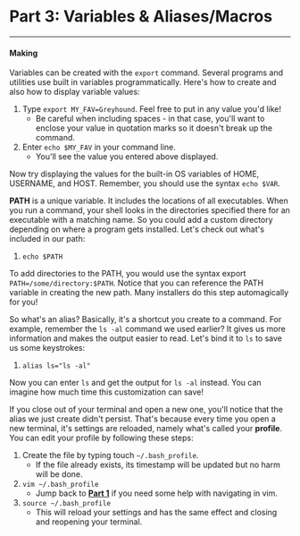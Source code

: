 # Part 3: Variables & Aliases/Macros

---

#### Making

Variables can be created with the `export` command. Several programs and utilities use built in variables programmatically. Here's how to create and also how to display variable values:

1. Type `export MY_FAV=Greyhound`. Feel free to put in any value you'd like!
   * Be careful when including spaces - in that case, you'll want to enclose your value in quotation marks so it doesn't break up the command.
2. Enter `echo $MY_FAV` in your command line. 
   * You'll see the value you entered above displayed.

Now try displaying the values for the built-in OS variables of HOME, USERNAME, and HOST. Remember, you should use the syntax `echo $VAR`.

**PATH** is a unique variable. It includes the locations of all executables. When you run a command, your shell looks in the directories specified there for an executable with a matching name. So you could add a custom directory depending on where a program gets installed. Let's check out what's included in our path:

1. `echo $PATH`

To add directories to the PATH, you would use the syntax export `PATH=/some/directory:$PATH`. Notice that you can reference the PATH variable in creating the new path. Many installers do this step automagically for you!

So what's an alias? Basically, it's a shortcut you create to a command. For example, remember the `ls -al` command we used earlier? It gives us more information and makes the output easier to read. Let's bind it to `ls` to save us some keystrokes:

1. `alias ls="ls -al"`

Now you can enter `ls` and get the output for `ls -al` instead. You can imagine how much time this customization can save!

If you close out of your terminal and open a new one, you'll notice that the alias we just create didn't persist. That's because every time you open a new terminal, it's settings are reloaded, namely what's called your **profile**. You can edit your profile by following these steps:

1. Create the file by typing touch `~/.bash_profile`.
   * If the file already exists, its timestamp will be updated but no harm will be done.
2. `vim ~/.bash_profile`
   * Jump back to [**Part 1**](/part-1-navigation-and-basics.md) if you need some help with navigating in vim.
3. `source ~/.bash_profile`
   * This will reload your settings and has the same effect and closing and reopening your terminal.



